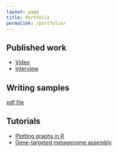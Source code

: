 ```yaml
---
layout: page
title: Portfolio
permalink: /portfolio/
---
```


## Published work 
* [Video](http://greatlakesecho.org/2015/06/10/microbes-at-53-year-old-coal-mine-fire-could-fight-pollution/) 
* [Interview](https://icer.msu.edu/about/announcements/icer-student-highlights-taylor-dunivin)

## Writing samples
<a href="{{ site.url }}/assets/Technical.pdf">pdf file</a>

## Tutorials
* [Plotting graphs in R](https://github.com/dunivint/ggplot2_tutorial/blob/master/GSW_tutorial.md)
* [Gene-targeted metagenome assembly](https://github.com/edamame-course/Xander/blob/master/Xander.md)
